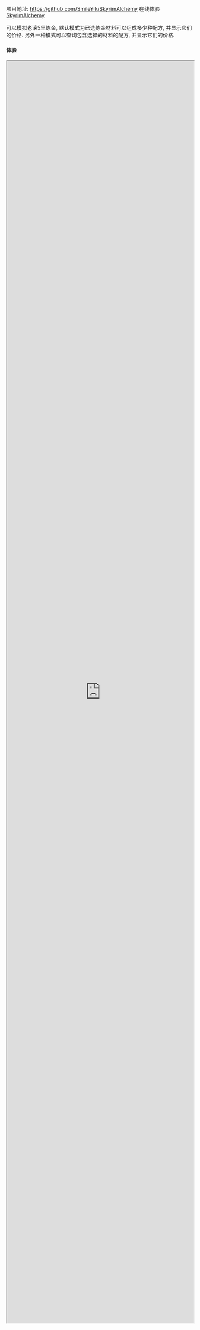 项目地址: https://github.com/SmileYik/SkyrimAlchemy
在线体验 [SkyrimAlchemy](./other/skyrimalchemy/)

可以模拟老滚5里炼金, 默认模式为已选炼金材料可以组成多少种配方, 并显示它们的价格. 另外一种模式可以查询包含选择的材料的配方, 并显示它们的价格.

#### 体验

<iframe src="http://1.14.193.189:30001/skyrimalchemy.html" style="width: 100%; height: 85vh">

</iframe>